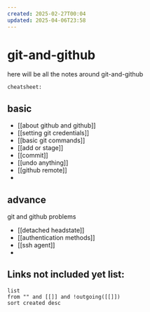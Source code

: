 ```yaml
---
created: 2025-02-27T00:04
updated: 2025-04-06T23:58
---
```


# git-and-github

here will be all the notes around git-and-github

`cheatsheet:` 

## basic

- [[about github and github]]
- [[setting git credentials]]
- [[basic git commands]]
- [[add or stage]]
- [[commit]]
- [[undo anything]]
- [[github remote]]
- 





## advance


git and github problems
- [[detached headstate]]
- [[authentication methods]]
- [[ssh agent]]
- 



## **Links not included yet list:**
```dataview
list
from "" and [[]] and !outgoing([[]])
sort created desc
```
